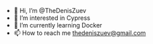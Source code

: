 - 👋 Hi, I’m @TheDenisZuev
- 👀 I’m interested in Cypress
- 🌱 I’m currently learning Docker
- 📫 How to reach me thedeniszuev@gmail.com

<!---
TheDenisZuev/TheDenisZuev is a ✨ special ✨ repository because its `README.md` (this file) appears on your GitHub profile.
You can click the Preview link to take a look at your changes.
--->
